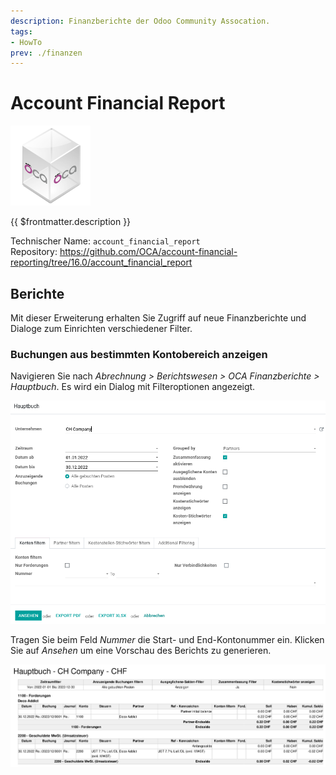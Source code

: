 ```yaml
---
description: Finanzberichte der Odoo Community Assocation.
tags:
- HowTo
prev: ./finanzen
---
```

# Account Financial Report
![icon_oca_app](assets/icon_oca_app.png)

{{ $frontmatter.description }}

Technischer Name: `account_financial_report`\
Repository: <https://github.com/OCA/account-financial-reporting/tree/16.0/account_financial_report>

## Berichte

Mit dieser Erweiterung erhalten Sie Zugriff auf neue Finanzberichte und Dialoge zum Einrichten verschiedener Filter.

### Buchungen aus bestimmten Kontobereich anzeigen

Navigieren Sie nach *Abrechnung > Berichtswesen > OCA Finanzberichte > Hauptbuch*. Es wird ein Dialog mit Filteroptionen angezeigt.

![](assets/Account%20Financial%20Report%20Dialog.png)

Tragen Sie beim Feld *Nummer* die Start- und End-Kontonummer ein. Klicken Sie auf *Ansehen* um eine Vorschau des Berichts zu generieren.

![](assets/Account%20Financial%20Report.png)